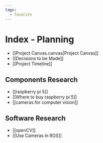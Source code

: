```yaml
---
tags:
  - favorite
---
```

# Index - Planning


- [[Project Canvas.canvas|Project Canvas]]
- [[Decisions to be Made]]
- [[Project Timeline]]

## Components Research
- [[raspberry pi 5]]
- [[Where to buy raspberry pi 5]]
- [[cameras for computer vision]]

## Software Research
- [[openCV]]
- [[Use Cameras in ROS]]